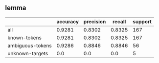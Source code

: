 
## lemma

|                  | accuracy | precision | recall | support |
|------------------|----------|-----------|--------|---------|
| all              | 0.9281   | 0.8302    | 0.8325 | 167     |
| known-tokens     | 0.9281   | 0.8302    | 0.8325 | 167     |
| ambiguous-tokens | 0.9286   | 0.8846    | 0.8846 | 56      |
| unknown-targets  | 0.0      | 0.0       | 0.0    | 5       |

